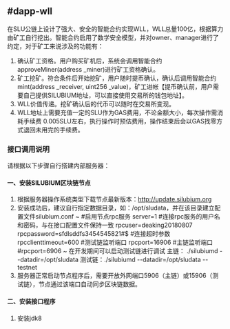 ## #dapp-wll ##

在SLU公链上设计了强大、安全的智能合约实现WLL，WLL总量100亿，根据算力由矿工自行挖出。智能合约启用了数学安全模型，并对owner、manager进行了约定，对于矿工来说涉及的功能有：
1. 确认矿工资格。用户购买矿机后，系统会调用智能合约approveMiner(address _miner)进行矿工资格确认。
2. 矿工挖矿。符合条件后开始挖矿，用户随时提币确认，确认后调用智能合约mint(address _receiver, uint256 _value)，矿工进帐【提币确认前，用户需要自己提供SILUBIUM地址，可以直接使用交易所的钱包地址】。
3. WLL价值传递。挖矿确认后的代币可以随时在交易所变现。
4. WLL地址上需要充值一定的SLU作为GAS费用，不论金额大小，每次操作需消耗手续费 0.005SLU左右，执行操作时预估费用，操作结束后会以GAS找零方式退回未用完的手续费。

### 接口调用说明 ###

请根据以下步骤自行搭建内部服务器：

#### 一、安装SILUBIUM区块链节点 ####
1. 根据服务器操作系统类型下载节点最新版本：http://update.silubium.org
2. 安装成功后，建议自行指定数据目录，如：/opt/sludata，并在该目录建立配置文件silubium.conf
~
#启用节点rpc服务
server=1
#连接rpc服务的用户名和密码，与在接口配置文件保持一致
rpcuser=deaking20180807
rpcpassword=sfdlsddfs3454545821#$
#连接超时参数
rpcclienttimeout=600
#测试链监听端口
rpcport=16906
#主链监听端口
#rpcport=6906
~
在开发期间可以启动测试链进行调试
主链： ./silubiumd --datadir=/opt/sludata
测试链：./silubiumd --datadir=/opt/sludata --testnet
3. 服务器正常启动节点程序后，需要开放外网端口5906（主链）或15906（测试链），节点通过该端口自动同步区块链数据。

#### 二、安装接口程序 ####
1. 安装jdk8
